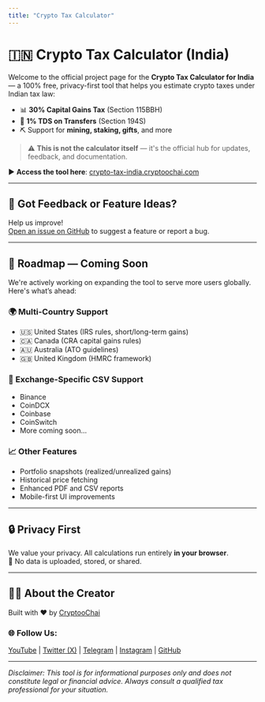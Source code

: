 ```yaml
---
title: "Crypto Tax Calculator"
---
```


# 🇮🇳 Crypto Tax Calculator (India)

Welcome to the official project page for the **Crypto Tax Calculator for India** — a 100% free, privacy-first tool that helps you estimate crypto taxes under Indian tax law:

- 📊 **30% Capital Gains Tax** (Section 115BBH)
- 🧾 **1% TDS on Transfers** (Section 194S)
- ⛏️ Support for **mining, staking, gifts**, and more

> ⚠️ **This is not the calculator itself** — it's the official hub for updates, feedback, and documentation.

▶️ **Access the tool here**: [crypto-tax-india.cryptoochai.com](https://crypto-tax-india.cryptoochai.com/)

---

## 📢 Got Feedback or Feature Ideas?

Help us improve!  
[Open an issue on GitHub](https://github.com/CryptooChai/crypto-tax-calc-help/issues) to suggest a feature or report a bug.

---

## 🚧 Roadmap — Coming Soon

We're actively working on expanding the tool to serve more users globally. Here's what’s ahead:

### 🌍 Multi-Country Support
- 🇺🇸 United States (IRS rules, short/long-term gains)
- 🇨🇦 Canada (CRA capital gains rules)
- 🇦🇺 Australia (ATO guidelines)
- 🇬🇧 United Kingdom (HMRC framework)

### 🔄 Exchange-Specific CSV Support
- Binance
- CoinDCX
- Coinbase
- CoinSwitch
- More coming soon...

### 📈 Other Features
- Portfolio snapshots (realized/unrealized gains)
- Historical price fetching
- Enhanced PDF and CSV reports
- Mobile-first UI improvements

---

## 🔒 Privacy First

We value your privacy. All calculations run entirely **in your browser**.  
🚫 No data is uploaded, stored, or shared.

---

## 👨‍💻 About the Creator

Built with ❤️ by [CryptooChai](https://www.youtube.com/@CryptooChai?sub_confirmation=1)  

### 🌐 Follow Us:
[YouTube](https://www.youtube.com/@CryptooChai?sub_confirmation=1) | [Twitter (X)](https://x.com/CryptooChai) | [Telegram](https://t.me/CryptooChai) | [Instagram](https://instagram.com/cryptoochaii) | [GitHub](https://github.com/CryptooChai)


---

*Disclaimer: This tool is for informational purposes only and does not constitute legal or financial advice. Always consult a qualified tax professional for your situation.*
